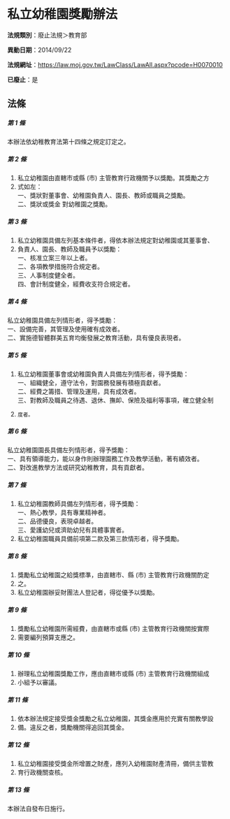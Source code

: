 # 私立幼稚園獎勵辦法

**法規類別**：廢止法規＞教育部

**異動日期**：2014/09/22  

**法規網址**：https://law.moj.gov.tw/LawClass/LawAll.aspx?pcode=H0070010

**已廢止**：是



## 法條
##### 第 1 條
本辦法依幼稚教育法第十四條之規定訂定之。

##### 第 2 條
1. 私立幼稚園由直轄市或縣 (市) 主管教育行政機關予以獎勵。其獎勵之方
1. 式如左：  
一、獎狀對董事會、幼稚園負責人、園長、教師或職員之獎勵。  
二、獎狀或獎金  對幼稚園之獎勵。

##### 第 3 條
1. 私立幼稚園具備左列基本條件者，得依本辦法規定對幼稚園或其董事會、
1. 負責人、園長、教師及職員予以獎勵：  
一、核准立案三年以上者。  
二、各項教學措施符合規定者。  
三、人事制度健全者。  
四、會計制度健全，經費收支符合規定者。

##### 第 4 條
私立幼稚園具備左列情形者，得予獎勵：  
一、設備完善，其管理及使用確有成效者。  
二、實施德智體群美五育均衡發展之教育活動，具有優良表現者。

##### 第 5 條
1. 私立幼稚園董事會或幼稚園負責人具備左列情形者，得予獎勵：  
一、組織健全，遵守法令，對園務發展有積極貢獻者。  
二、經費之籌措、管理及運用，具有成效者。  
三、對教師及職員之待遇、退休、撫卹、保險及福利等事項，確立健全制
1.     度者。

##### 第 6 條
私立幼稚園園長具備左列情形者，得予獎勵：  
一、具有領導能力，能以身作則辦理園務工作及教學活動，著有績效者。  
二、對改進教學方法或研究幼稚教育，具有貢獻者。

##### 第 7 條
1. 私立幼稚園教師具備左列情形者，得予獎勵：  
一、熱心教學，具有專業精神者。  
二、品德優良，表現卓越者。  
三、愛護幼兒或濟助幼兒有具體事實者。
1. 私立幼稚園職員具備前項第二款及第三款情形者，得予獎勵。

##### 第 8 條
1. 獎勵私立幼稚園之給獎標準，由直轄市、縣 (市) 主管教育行政機關酌定
1. 之。
1. 私立幼稚園辦妥財團法人登記者，得從優予以獎勵。

##### 第 9 條
1. 獎勵私立幼稚園所需經費，由直轄市或縣 (市) 主管教育行政機關按實際
1. 需要編列預算支應之。

##### 第 10 條
1. 辦理私立幼稚園獎勵工作，應由直轄市或縣 (市) 主管教育行政機關組成
1. 小組予以審議。

##### 第 11 條
1. 依本辦法規定接受獎金獎勵之私立幼稚園，其獎金應用於充實有關教學設
1. 備。違反之者，獎勵機關得追回其獎金。

##### 第 12 條
1. 私立幼稚園接受獎金所增置之財產，應列入幼稚園財產清冊，備供主管教
1. 育行政機關查核。

##### 第 13 條
本辦法自發布日施行。


